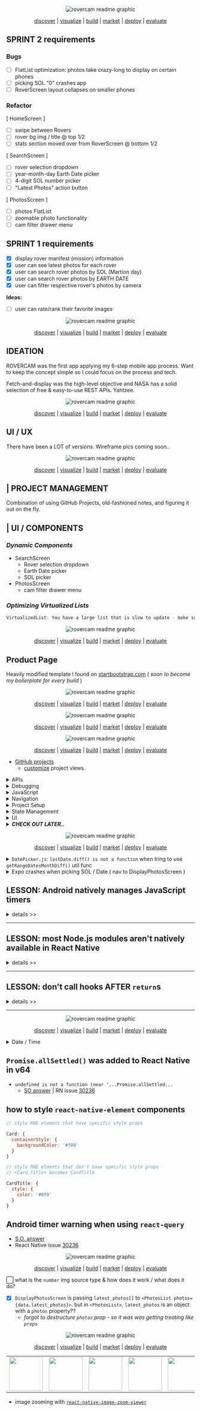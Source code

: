 <!-- #region INTRO -->

<div align='center'>

![rovercam readme graphic](./assets/readme/build-notes-title.png)

</div>

<div align='center'>

[discover](#discover) | [visualize](#visualize) | [build](#build) | [market](#market) | [deploy](#deploy) | [evaluate](#evaluate)

</div>

## **SPRINT 2 requirements**

### **Bugs**

- [ ] FlatList optimization: photos take crazy-long to display on certain phones
- [ ] picking SOL "0" crashes app
- [ ] RoverScreen layout collapses on smaller phones

### **Refactor**

[ HomeScreen ]

- [ ] swipe between Rovers
- [ ] rover bg img / title @ top 1/2
- [ ] stats section moved over from RoverScreen @ bottom 1/2

[ SearchScreen ]

- [ ] rover selection dropdown
- [ ] year-month-day Earth Date picker
- [ ] 4-digit SOL number picker
- [ ] "Latest Photos" action button

[ PhotosScreen ]

- [ ] photos FlatList
- [ ] zoomable photo functionality
- [ ] cam filter drawer menu

## **SPRINT 1 requirements**

- [x] display rover manifest (mission) information
- [x] user can see latest photos for each rover
- [x] user can search rover photos by SOL (Martion day)
- [x] user can search rover photos by EARTH DATE
- [x] user can filter respective rover's photos by camera

**Ideas:**

- [ ] user can rate/rank their favorite images

<!-- #endregion /INTRO -->

<!-- #region DISCOVER -->

<div id='discover' align='center'>

![rovercam readme graphic](./assets/readme/discover.png)

</div>

<div align='center'>

[discover](#discover) | [visualize](#visualize) | [build](#build) | [market](#market) | [deploy](#deploy) | [evaluate](#evaluate)

</div>

## **IDEATION**

ROVERCAM was the first app applying my 6-step mobile app process. Want to keep the concept simple so I could focus on the process and tech.

Fetch-and-display was the high-level objective and NASA has a solid selection of free & easy-to-use REST APIs. Yahtzee.

<!-- #endregion /DISCOVER -->

<!-- #region VISUALIZE -->

<div id='visualize' align='center'>

![rovercam readme graphic](./assets/readme/visualize.png)

</div>

<div align='center'>

[discover](#discover) | [visualize](#visualize) | [build](#build) | [market](#market) | [deploy](#deploy) | [evaluate](#evaluate)

</div>

## **UI / UX**

There have been a LOT of versions. Wireframe pics coming soon..

<!-- #endregion /VISUALIZE -->

<!-- #region BUILD -->

<div id='build' align='center'>

![rovercam readme graphic](./assets/readme/build.png)

</div>

<div align='center'>

[discover](#discover) | [visualize](#visualize) | [build](#build) | [market](#market) | [deploy](#deploy) | [evaluate](#evaluate)

</div>

## **| PROJECT MANAGEMENT**

Combination of using GitHub Projects, old-fashioned notes, and figuring it out on the fly.

## **| UI / COMPONENTS**

### _Dynamic Components_

- SearchScreen
  - Rover selection dropdown
  - Earth Date picker
  - SOL picker
- PhotosScreen
  - cam filter drawer menu

### _Optimizing Virtualized Lists_

```javascript
VirtualizedList: You have a large list that is slow to update - make sure your renderItem function renders components that follow React performance best practices like PureComponent, shouldComponentUpdate, etc.
```

<!-- #endregion /BUILD -->

<!-- #region MARKET -->

<div id='market' align='center'>

![rovercam readme graphic](./assets/readme/market.png)

</div>

<div align='center'>

[discover](#discover) | [visualize](#visualize) | [build](#build) | [market](#market) | [deploy](#deploy) | [evaluate](#evaluate)

</div>

## **Product Page**

Heavily modified template I found on [startbootstrap.com](startbootstrap.com) ( _soon to become my boilerplate for every build_ )

<!-- #endregion /MARKET -->

<!-- #region DEPLOY -->

<div id='deploy' align='center'>

![rovercam readme graphic](./assets/readme/deploy.png)

</div>

<div align='center'>

[discover](#discover) | [visualize](#visualize) | [build](#build) | [market](#market) | [deploy](#deploy) | [evaluate](#evaluate)

</div>

<!-- #endregion /DEPLOY -->

<!-- #region EVALUATE -->

<div id='evaluate' align='center'>

![rovercam readme graphic](./assets/readme/evaluate.png)

</div>

<div align='center'>

[discover](#discover) | [visualize](#visualize) | [build](#build) | [market](#market) | [deploy](#deploy) | [evaluate](#evaluate)

</div>

<!-- #endregion /EVALUATE -->

<!-- #region RESOURCES -->

<div id='resources' align='center'>

![rovercam readme graphic](./assets/readme/resources.png)

</div>

<div align='center'>

[discover](#discover) | [visualize](#visualize) | [build](#build) | [market](#market) | [deploy](#deploy) | [evaluate](#evaluate)

</div>
<!-- #region PROJECT MANAGEMENT -->

- [GitHub projects](https://docs.github.com/en/issues/trying-out-the-new-projects-experience/about-projects#about-projects)
  - [customize](https://docs.github.com/en/issues/trying-out-the-new-projects-experience/customizing-your-project-views) project views

<!-- #endregion /PROJECT MANAGEMENT -->

<!-- #region APIS -->

<details>
<summary>APIs</summary>

- [Mars projects](https://mars.nasa.gov/)
- [API Portal](https://api.nasa.gov/)

</details>

<!-- #endregion /APIS -->

<!-- #region DEBUGGING -->

<details>
<summary>Debugging</summary>

- debugging with [`react-devtools`](https://www.npmjs.com/package/react-devtools)
- [Reactotron]()
- [Flipper]()

</details>

<!-- #endregion /DEBUGGING -->

<!-- #region JAVASCRIPT -->

<details>
<summary>JavaScript</summary>

- using `?`: [optional chaining `?` & nullish coalescing `??`](https://www.freecodecamp.org/news/how-the-question-mark-works-in-javascript/)

</details>

<!-- #endregion /JAVASCRIPT -->

<!-- #region NAVIGATION -->

<details>
<summary>Navigation</summary>

- [docs](https://reactnavigation.org/docs/4.x/getting-started)
- [`createStackNavigator`](https://reactnavigation.org/docs/4.x/stack-navigator/)
- [`createAppContainer`](https://reactnavigation.org/docs/4.x/app-containers#props-of-createappcontainer-on-react-native)
- ['Getting Started'](https://reactnavigation.org/docs/4.x/getting-started) packages (with `expo install`):
- [`react-navigation`](https://www.npmjs.com/package/react-navigation)
- [`react-native-gesture-handler`](https://www.npmjs.com/package/react-native-gesture-handler)
- [`react-native-reanimated`](https://www.npmjs.com/package/react-native-reanimated)
- [`react-native-screens`](https://www.npmjs.com/package/react-native-screens)
- [navigating to a new screen](https://reactnavigation.org/docs/4.x/navigating#navigating-to-a-new-screen)
- [route configs](https://reactnavigation.org/docs/4.x/stack-navigator#routeconfigs)
- [`withNavigation`](https://reactnavigation.org/docs/4.x/with-navigation/)
- [`addEventListener`](https://reactnavigation.org/docs/4.x/navigation-prop#addlistener---subscribe-to-updates-to-navigation-lifecycle)
- [`<NavigationEvents>`](https://reactnavigation.org/docs/4.x/navigation-events)

</details>

<!-- #endregion /NAVIGATION -->

<!-- #region PROJECT SETUP -->

<details>
<summary>Project Setup</summary>

- [docs](reactnative.dev)
- [bumping versions](https://reactnative.dev/docs/upgrading)
- [Ignite](https://github.com/infinitered/ignite) React Native boilerplate by [Infinite Red](infinite.red)
- [Storing Sensitive Info](https://reactnative.dev/docs/security#storing-sensitive-info)
  - [react-native-dotenv](https://github.com/goatandsheep/react-native-dotenv)
  - [react-native-config](https://github.com/luggit/react-native-config)
- [docs](https://docs.expo.dev)
- Infinite Red’s “Ignite” React Native boilerplate [services/api setup](https://github.com/infinitered/ignite/tree/master/boilerplate/app/services/api)
- [`expo install`](https://docs.expo.dev/guides/config-plugins/#expo-install)
- latest React Native-compatable [versions](https://docs.expo.dev/versions/latest/?redirected#each-expo-sdk-version-depends-on-a)
- [npm / yarn comparison](https://classic.yarnpkg.com/en/docs/migrating-from-npm#toc-cli-commands-comparison)
- [general colocation](https://kentcdodds.com/blog/colocation)

</details>

<!-- #endregion /PROJECT SETUP -->

<!-- #region STATE MANAGEMENT -->

<details>
<summary>State Management</summary>

- [docs](reactjs.org)
- [component lifecycles](https://projects.wojtekmaj.pl/react-lifecycle-methods-diagram/)
- [mastering useEffect](https://www.youtube.com/watch?v=dH6i3GurZW8)
- [`react-query` package](https://www.npmjs.com/package/react-query) | [docs](https://react-query.tanstack.com/)
- using `react-query` with [React Native](https://react-query.tanstack.com/react-native)
- [dynamic parallel queries](https://www.youtube.com/watch?v=yOjHT-oTFww) (`useQueries`)
- [Placeholder and Initial Data in React Query](https://tkdodo.eu/blog/placeholder-and-initial-data-in-react-query)

- [axios docs](https://github.com/axios/axios#axios)
- [use React Context effectively](https://kentcdodds.com/blog/how-to-use-react-context-effectively)
  - [fixing slow renders](https://kentcdodds.com/blog/fix-the-slow-render-before-you-fix-the-re-render)
- Net Ninja | [React Query tutorial playlist](https://www.youtube.com/playlist?list=PL4cUxeGkcC9jpi7Ptjl5b50p9gLjOFani)
- Tommy Groshong | [reduce state mgmt footprint](https://blog.testdouble.com/posts/2021-05-03-reduce-state-management-with-react-query/) with [React Query](https://react-query.tanstack.com/) ( [Tanner Linsley](https://twitter.com/tannerlinsley) )
- Kent Dodds
  - [app state mgmt with React](https://kentcdodds.com/blog/application-state-management-with-react)
  - faster React apps with [state colocation](https://kentcdodds.com/blog/state-colocation-will-make-your-react-app-faster)

</details>

<!-- #endregion /STATE MANAGEMENT -->

<!-- #region UI COMPONENTS -->

<details>
<summary>UI</summary>

- [using native Android/iOS Platform colors](https://reactnativeelements.com/docs/customization#using-the-respective-platforms-native-colors) in `react-native-elements` theme
- Shopify's React Native [styling workflow](https://shopify.engineering/5-ways-to-improve-your-react-native-styling-workflow)
- [custom background img component](https://www.sitereq.com/post/two-easy-ways-to-add-react-native-background-image)
- dynamic [image source paths](https://stackoverflow.com/a/41432660)
- [fonts: x-platform](https://github.com/react-native-training/react-native-fonts)
- [shields](https://shields.io/)
- RN | [styling](https://reactnative.dev/docs/style)
- RN | [`ImageSource`](https://reactnative.dev/docs/image#imagesource)
- [displaying images with React Native](https://blog.logrocket.com/displaying-images-with-the-react-native-image-component/)
- [`react-native-elements`](https://reactnativeelements.com/)
  - [`ThemeProvider`](https://reactnativeelements.com/docs/customization#using-themeprovider)
- [`react-native-calendars`](https://wix.github.io/react-native-calendars/docs/intro)
  - [overriding defaults](https://github.com/wix/react-native-calendars#advanced-styling)
  - [theme customization](https://github.com/wix/react-native-calendars#customizing-look--feel)
- [fonts](https://docs.expo.dev/versions/latest/sdk/font/)
- [vector icons](https://icons.expo.fyi/)
- [Inkscape](https://inkscape.org/) - vector graphic tool
- [create vector silhouettes from images](https://www.youtube.com/watch?v=PRvqcfLToqY)
- [remove background from photo](https://logosbynick.com/inkscape-how-to-remove-background/)

</details>

<!-- #endregion /UI COMPONENTS -->

<!-- #region CHECK OUT LATER -->

<details>
<summary><strong><em>CHECK OUT LATER..</em></strong></summary>

CHECK OUT LATER
( VORTX API ) [NestJS](https://nestjs.com/) | Node.js framework for building server-side apps & apis
Brad’s NestJS [crash course](https://www.youtube.com/watch?v=wqhNoDE6pb4)
used in `Ignite` | [Mobx-state-tree](https://mobx-state-tree.js.org/intro/welcome)
[`react-native-elements`](https://reactnativeelements.com/docs/overview)

MISC
[undici](https://github.com/nodejs/undici#undici) | Node.js http client ( getting added to Node )
[WHATWG](https://whatwg.org/) | web hypertext application technology working group

</details>

<!-- #endregion /CHECK OUT LATER -->

<!-- #endregion /RESOURCES -->

<!-- #region ISSUES -->

<div id='issues' align='center'>

![rovercam readme graphic](./assets/readme/issues.png)

</div>

<div align='center'>

[discover](#discover) | [visualize](#visualize) | [build](#build) | [market](#market) | [deploy](#deploy) | [evaluate](#evaluate)

</div>

<details>
<summary><code>DatePicker.js</code>: <code>lastDate.diff() is not a function</code> when tring to use <code>getRangeDatesMonthDiff()</code> util func</summary>

</details>

<details>
<summary>Expo crashes when picking SOL / Date ( nav to DisplayPhotosScreen )</summary>

**TRIED:**

:white_check_mark: verify route param vals passed to
'Picker' screens (photos, rover)

:white_check_mark: verify navigation object passed to 'Picker' screens

:white_check_mark: disable 'Picker'Screen nav & log passed handler args (date, sol)

:white_check_mark: attempt nav-ing w/out params & PhotosList

\* _nav works when params, PhotosList comp, & RoverCamerasList comp not used_

:white_check_mark: display PhotosList

:white_check_mark: display RoverCamerasList

**CAUSE:**

**_DisplayPhotosScreen dynamic `title` options property's values weren't strings_**

(found by accident when taking passed params out of play (might be TS time))

```javascript
// DisplayOptionsScreen Stack.Screen options:

<Stack.Screen
	name='DisplayPhotos'
	component={DisplayPhotosScreen}
	options={({ route }) => (title: route.params.value)} // <-- * gremlin
/>
```

</details>

## **LESSON:** Android natively manages JavaScript timers

<details>
<summary>details >></summary>

```reactnative
Setting a timer for a long period of time, i.e. multiple minutes, is a performance and correctness issue on Android as it keeps the timer module awake, and timers can only be called when the app is in the foreground. See https://github.com/facebook/react-native/issues/12981 for more info.
(Saw setTimeout with duration 300000ms)
```

### **Evironment**

- `"react-query": "^3.34.14"`
- `"react-native": "0.64.3"`

### **Attempted**

- [x] check out [issue link](https://github.com/facebook/react-native/issues/12981) provided in warning message
  - _\* issue was locked 20JUL01 \*_
  - JS timers get tracked natively on Android - ie. dictates timer triggers. React Native monitors the triggered timers in relation to app lifecycle / rendering
  - IF: long timer is set - app open while timer active === all good
    - ELSE IF: app bg'd BEFORE timer finishes === timer wont activate until next app open
    - EXCEPTION: headless JS timers run when app is bg'd
  - IF: on-app-open timer activation doesn't matter === ignore the warning
    - ELSE IF: timer needs to live for life of session w/out foreground trigger === find your own fix for ignoring the timer on foreground (aka. a different pkg than the one causing the warning)
  - `Alarm Manager` not to be used to wake app - waking up apps with `setTimeout` = "bad idea" (from the core team)
  - warning remains for awareness
- [ ] explore `react-query` docs for a way to shorten/adjust the timer

### **Solution**

- find package that doesn't throw the warning
- [quiet the warning](https://github.com/tannerlinsley/react-query/discussions/356)

### **Root Cause**

```javascript
var _proto = Query.prototype;

_proto.setOptions = function setOptions(options) {
	var _this$options$cacheTi;

	this.options = (0, _extends2.default)({}, this.defaultOptions, options);
	this.meta = options == null ? void 0 : options.meta; // Default to 5 minutes if not cache time is set

	// this is where the 300 seconds (^^^ 5 minutes ^^^) is coming from in the warning
	this.cacheTime = Math.max(
		this.cacheTime || 0,
		(_this$options$cacheTi = this.options.cacheTime) != null
			? _this$options$cacheTi
			: 5 * 60 * 1000
	);
};

_proto.setDefaultOptions = function setDefaultOptions(options) {
	this.defaultOptions = options;
};

_proto.scheduleGc = function scheduleGc() {
	var _this = this;

	this.clearGcTimeout();

	// cacheTime implementation
	if ((0, _utils.isValidTimeout)(this.cacheTime)) {
		this.gcTimeout = setTimeout(function () {
			_this.optionalRemove();
		}, this.cacheTime);
	}
};
```

</details>

<hr>

## **LESSON:** most Node.js modules aren't natively available in React Native

<details>
<summary>details >></summary>

```reactnative
Unable to resolve module fs from <project path>/node_modules/dotenv/lib/main.js: fs could not be found within the project or in these directories: node_modules
```

### **Environment**

- `"react-query": "^3.34.14"`
- `"react-native": "0.64.3"`

### **Attempted**

- checked out these:
  - [using core node.js modules in react native apps](https://javascript.plainenglish.io/using-core-node-js-modules-in-react-native-apps-e6002a33b6ff)
  - issue [1871](https://github.com/facebook/react-native/issues/1871?ref=hackernoon.com)
  - issue [6253](https://github.com/facebook/react-native/issues/6253?ref=hackernoon.com)
  - `browserify` [handbook](https://github.com/browserify/browserify-handbook?ref=hackernoon.com#builtins)

### **Solution**

- [`browserify`](https://browserify.org/?ref=hackernoon.com) | bundles all of your deps so you can `require` them in the browser

### **Root Cause**

- Node.js is written in C++ so it can't get bundled with React Native's JavaScript bundle

</details>

<hr>

## **LESSON:** don't call hooks AFTER `return`s

<details>
<summary>details >></summary>

### **Evironment**

attempting to render latest photos using new `useLatestPhotos` hook

### **Steps**

- S.O. [](https://stackoverflow.com/q/59339287)

### **Solution**

### **Root Cause**

I was running `LogBox.ignoreLogs(["Setting a timer"])` below returned display values.

</details>

<hr>

<!-- #endregion /ISSUES -->

<!-- #region NOTES -->

<div id='notes' align='center'>

![rovercam readme graphic](./assets/readme/notes.png)

</div>

<div align='center'>

[discover](#discover) | [visualize](#visualize) | [build](#build) | [market](#market) | [deploy](#deploy) | [evaluate](#evaluate)

</div>

<details>
<summary>Date / Time</summary>

- date / time format [options](https://developer.mozilla.org/en-US/docs/Web/JavaScript/Reference/Global_Objects/Intl/DateTimeFormat/DateTimeFormat)

</details>

## `Promise.allSettled()` was added to React Native in v64

- `undefined is not a function (near '...Promise.allSettled...`
  - [SO answer](https://stackoverflow.com/a/70114114) | RN issue [30236](https://github.com/facebook/react-native/issues/30236)

## how to style `react-native-element` components

```JavaScript
// style RNE element that have specific style props

Card: {
  containerStyle: {
    backgroundColor: '#f00'
  }
}

// style RNE elments that don't have specific style props
// <Card.Title> becomes CardTitle

CardTitle: {
  style: {
    color: '#0f0'
  }
}
```

## Android timer warning when using `react-query`

- [S.O. answer](https://stackoverflow.com/a/70114114)
- React Native issue [30236](https://github.com/facebook/react-native/issues/30236#issuecomment-939286987)

<!-- #endregion /NOTES -->

<!-- #region QUESTIONS -->

<div id='questions' align='center'>

![rovercam readme graphic](./assets/readme/questions.png)

</div>

<div align='center'>

[discover](#discover) | [visualize](#visualize) | [build](#build) | [market](#market) | [deploy](#deploy) | [evaluate](#evaluate)

</div>

:white_large_square: what is the `number` img source type & how does it work / what does it do?

- [x] `DisplayPhotosScreen` is passing `latest_photos[]` to `<PhotosList photos={data.latest_photos}>`. but in `<PhotosList>`, `latest_photos` is an object with a `photos` property??
  - _forgot to destructure `photos` prop - so it was was getting treating like `props`_

<!-- #endregion /QUESTIONS -->

<!-- #region CONNECT -->

<div id='connect' align='center'>

![rovercam readme graphic](./assets/readme/connect.png)

</div>

<div align='center'>

[discover](#discover) | [visualize](#visualize) | [build](#build) | [market](#market) | [deploy](#deploy) | [evaluate](#evaluate)

</div>

<table align='center'>
  <tr >
    <td style="border: none;"><a alt='icon link to modevx github account' href='https://github.com/modevx' target='_blank'><img src="https://cdn.iconscout.com/icon/free/png-256/github-157-675821.png" width="90"></a></td> 
    <td style="border: none;"><a alt='icon link to modevx twitter account' href='https://twitter.com/_modevx' target='_blank'><img src="https://cdn.iconscout.com/icon/free/png-256/twitter-235-675852.png" width="90"></a></td>                      
    <td style="border: none;"><a alt='icon link to modevx email' href='mailto:ephraim@modevx.com' target='_blank'><img src="https://cdn.iconscout.com/icon/free/png-256/email-letter-envelope-message-38065.png" width="90"></a></td>  
    <td style="border: none;"><a alt='icon link to ephraim smiths linkedin account' href='https://linkedin.com/in/ephraimjsmith' target='_blank'><img src="https://cdn.iconscout.com/icon/free/png-256/linkedin-187-675833.png" width="90"></a></td>
    <td style="border: none;"><a alt='icon link to modevx instagram account' href='https://instagram.com/_modevx' target='_blank'><img src="https://cdn.iconscout.com/icon/free/png-256/instagram-2752153-2284970.png" width="90"></a></td>
  </tr>
</table>

<!-- #endregion /CONNECT -->

- image zooming with [`react-native-image-zoom-viewer`](https://www.npmjs.com/package/react-native-image-zoom-viewer)
